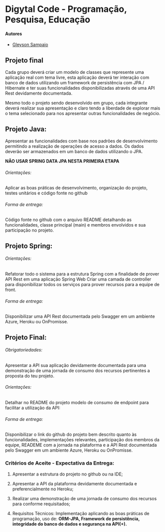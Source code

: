 # Digytal Code - Programação, Pesquisa, Educação

#### Autores
- [Gleyson Sampaio](https://github.com/glysns)

## Projeto final

Cada grupo deverá criar um modelo de classes que represente uma aplicação real com tema livre, esta aplicação deverá ter interação com banco de dados utilizando um framework de persistência com JPA / Hibernate e ter suas funcionalidades disponibilizadas através de uma API Rest devidamente documentada. 

Mesmo todo o projeto sendo desenvolvido em grupo, cada integrante deverá realizar sua apresentação e claro tendo a liberdade de explorar mais o tema selecionado para nos apresentar outras funcionalidades de negócio.

## Projeto Java: 
Apresentar as funcionalidades com base nos padrões de desenvolvimento permitindo a realização de operações de acesso a dados.
Os dados deverão ser armazenados em um banco de dados utilizando o JPA.

**NÃO USAR SPRING DATA JPA NESTA PRIMEIRA ETAPA**

###### Orientações: 
	
Aplicar as boas práticas de desenvolvimento, organização do projeto, testes unitários e código fonte no github
	
###### Forma de entrega: 

Código fonte no github com o arquivo README detalhando as funcionalidades, classe principal (main) e membros envolvidos e sua participação no projeto.

## Projeto Spring: 

###### Orientações: 
Refatorar todo o sistema para a estrutura Spring com a finalidade de prover API Rest em uma aplicação Spring Web
Criar uma camada de controller para disponibilizar todos os serviços para prover recursos para a equipe de front.

###### Forma de entrega: 

Disponibilizar uma API Rest documentada pelo Swagger em um ambiente Azure, Heroku ou OnPromisse.

## Projeto Final:

###### Obrigatoriedades:
Apresentar a API sua aplicação devidamente documentada para uma demonstração de uma jornada de consumo dos recursos pertinentes a proposta do teu projeto.

###### Orientações: 
Detalhar no README do projeto modelo de consumo de endpoint para facilitar a utilização da API:

###### Forma de entrega: 

Disponibilizar o link do github do projeto bem descrito quanto às funcionalidades, implementações relevantes, participação dos membros da equipe, READEME com a jornada na plataforma e a API Rest documentada pelo Swagger em um ambiente Azure, Heroku ou OnPromisse.

### Critérios de Aceite - Expectativa da Entrega: 

1.	Apresentar a estrutura do projeto no github ou na IDE;

2.	Apresentar a API da plataforma devidamente documentada e preferencialmente no Heroku;

3.	Realizar uma demonstração de uma jornada de consumo dos recursos para conforme requisitados;

4.	Requisitos Técnicos: Implementação aplicando as boas práticas de programação, uso de:
	**ORM-JPA, Framework de persistência,  integridade do banco de dados e segurança na API(+).** 
 

